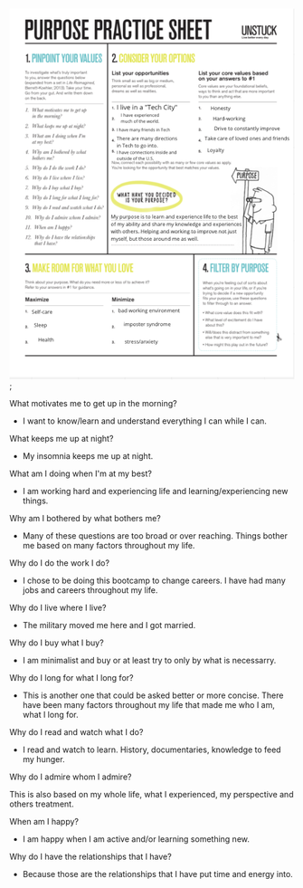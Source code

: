 <br>

![Workshop #2 Prep - Your Why](../assets/img/YourWhy.png);

What motivates me to get up in the morning?

* I want to know/learn and understand everything I can while I can.

What keeps me up at night?

* My insomnia keeps me up at night.

What am I doing when I'm at my best?

* I am working hard and experiencing life and learning/experiencing new things.

Why am I bothered by what bothers me?

* Many of these questions are too broad or over reaching. Things bother me based on many factors throughout my life.

Why do I do the work I do?

* I chose to be doing this bootcamp to change careers. I have had many jobs and careers throughout my life.

Why do I live where I live?

* The military moved me here and I got married.

Why do I buy what I buy?

* I am minimalist and buy or at least try to only by what is necessarry.

Why do I long for what I long for?

* This is another one that could be asked better or more concise. There have been many factors throughout my life that made me who I am, what I long for.

Why do I read and watch what I do?

* I read and watch to learn. History, documentaries, knowledge to feed my hunger.

Why do I admire whom I admire?

This is also based on my whole life, what I experienced, my perspective and others treatment.

When am I happy?

* I am happy when I am active and/or learning something new.

Why do I have the relationships that I have?

* Because those are the relationships that I have put time and energy into.
